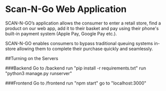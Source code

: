 # Scan-N-Go Web Application

SCAN-N-GO’s application allows the consumer to enter a retail store, find a product on our web app, add it to their basket and pay using their phone's built-in payment system (Apple Pay, Google Pay etc.).

SCAN-N-GO enables consumers to bypass traditional queuing systems in-store allowing them to complete their purchase quickly and seamlessly.

##Turning on the Servers

###Backend
Go to /backend
run "pip install -r requirements.txt"
run "python3 manage.py runserver"

###Frontend
Go to /frontend
run "npm start"
go to "localhost:3000"
